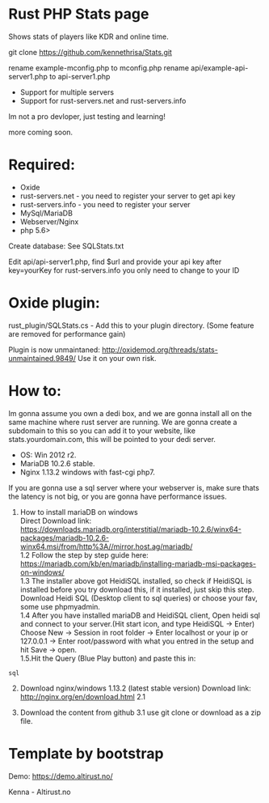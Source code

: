 # Rust PHP Stats page

Shows stats of players like KDR and online time.

git clone https://github.com/kennethrisa/Stats.git

rename example-mconfig.php to mconfig.php
rename api/example-api-server1.php to api-server1.php

- Support for multiple servers
- Support for rust-servers.net and rust-servers.info

Im not a pro devloper, just testing and learning!

more coming soon.

# Required:
- Oxide
- rust-servers.net - you need to register your server to get api key
- rust-servers.info - you need to register your server
- MySql/MariaDB
- Webserver/Nginx
- php 5.6>

Create database:
See SQLStats.txt

Edit api/api-server1.php, find $url and provide your api key after key=yourKey
for rust-servers.info you only need to change to your ID

# Oxide plugin:
rust_plugin/SQLStats.cs - Add this to your plugin directory. (Some feature are removed for performance gain)

Plugin is now unmaintaned: http://oxidemod.org/threads/stats-unmaintained.9849/
Use it on your own risk.

# How to:
Im gonna assume you own a dedi box, and we are gonna install all on the same machine where rust server are running.
We are gonna create a subdomain to this so you can add it to your website, like stats.yourdomain.com, this will be pointed to your dedi server.

- OS: Win 2012 r2.
- MariaDB 10.2.6 stable.
- Nginx 1.13.2 windows with fast-cgi php7.

If you are gonna use a sql server where your webserver is, make sure thats the latency is not big, or you are gonna have performance issues.

1. How to install mariaDB on windows<br>
Direct Download link: https://downloads.mariadb.org/interstitial/mariadb-10.2.6/winx64-packages/mariadb-10.2.6-winx64.msi/from/http%3A//mirror.host.ag/mariadb/<br>
1.2 Follow the step by step guide here: https://mariadb.com/kb/en/mariadb/installing-mariadb-msi-packages-on-windows/<br>
1.3 The installer above got HeidiSQL installed, so check if HeidiSQL is installed before you try download this, if it installed, just skip this step. Download Heidi SQL (Desktop client to sql queries) or choose your fav, some use phpmyadmin.<br>
1.4 After you have installed mariaDB and HeidiSQL client, Open heidi sql and connect to your server.(Hit start icon, and type HeidiSQL -> Enter)<br>
Choose New -> Session in root folder -> Enter localhost or your ip or 127.0.0.1 -> Enter root/password with what you entred in the setup and hit Save -> open.<br>
1.5.Hit the Query (Blue Play button) and paste this in:<br>
```
sql
```

2. Download nginx/windows 1.13.2 (latest stable version)
Download link: http://nginx.org/en/download.html
2.1

3. Download the content from github
3.1 use git clone or download as a zip file.



# Template by bootstrap

Demo: https://demo.altirust.no/

Kenna - Altirust.no
